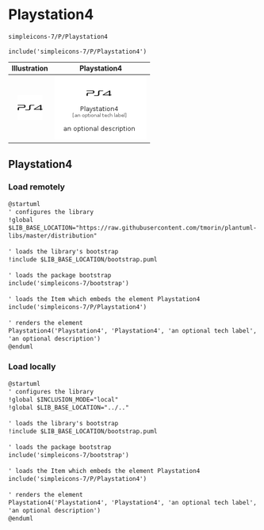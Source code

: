 # Playstation4


```text
simpleicons-7/P/Playstation4
```

```text
include('simpleicons-7/P/Playstation4')
```



| Illustration | Playstation4 |
| :---: | :---: |
| ![illustration for Illustration](../../simpleicons-7/P/Playstation4.png) | ![illustration for Playstation4](../../simpleicons-7/P/Playstation4.Local.png) |




## Playstation4

### Load remotely
```plantuml
@startuml
' configures the library
!global $LIB_BASE_LOCATION="https://raw.githubusercontent.com/tmorin/plantuml-libs/master/distribution"

' loads the library's bootstrap
!include $LIB_BASE_LOCATION/bootstrap.puml

' loads the package bootstrap
include('simpleicons-7/bootstrap')

' loads the Item which embeds the element Playstation4
include('simpleicons-7/P/Playstation4')

' renders the element
Playstation4('Playstation4', 'Playstation4', 'an optional tech label', 'an optional description')
@enduml
```

### Load locally
```plantuml
@startuml
' configures the library
!global $INCLUSION_MODE="local"
!global $LIB_BASE_LOCATION="../.."

' loads the library's bootstrap
!include $LIB_BASE_LOCATION/bootstrap.puml

' loads the package bootstrap
include('simpleicons-7/bootstrap')

' loads the Item which embeds the element Playstation4
include('simpleicons-7/P/Playstation4')

' renders the element
Playstation4('Playstation4', 'Playstation4', 'an optional tech label', 'an optional description')
@enduml
```

